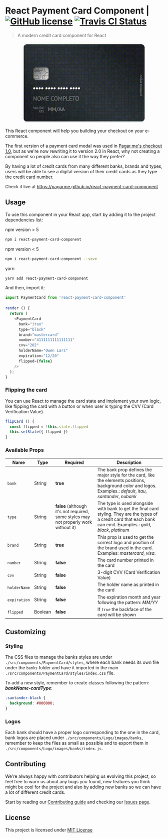 # React Payment Card Component | [![GitHub license](https://img.shields.io/github/license/mashape/apistatus.svg)](https://github.com/pagarme/react-payment-card-component/blob/master/LICENSE) [![Travis CI Status](https://travis-ci.org/pagarme/react-payment-card-component.svg?branch=master)](https://travis-ci.org/pagarme/react-payment-card-component)

> A modern credit card component for React

<p align="center">
  <img src="card.gif" alt="React Payment Card Component" />
</p>

This React component will help you building your checkout on your e-commerce. 

The first version of a payment card modal was used in [Pagar.me's checkout 1.0](https://codepen.io/pagarme/pen/QqWGOg), but as we're now rewriting it to version 2.0 in React, why not creating a component so people also can use it the way they prefer? 

By having a lot of credit cards from many different banks, brands and types, users will be able to see a digital version of their credit cards as they type the credit card number. 

Check it live at https://pagarme.github.io/react-payment-card-component

## Usage

To use this component in your React app, start by adding it to the project dependencies list:

npm version > 5

```sh
npm i react-payment-card-component
```

npm version < 5

```sh
npm i react-payment-card-component --save
```

yarn

```sh
yarn add react-payment-card-component
```

And then, import it:

```js
import PaymentCard from 'react-payment-card-component'

render () {
  return (
    <PaymentCard
      bank="itau"
      type="black"
      brand="mastercard"
      number="4111111111111111"
      cvv="202"
      holderName="Owen Lars"
      expiration="12/20"
      flipped={false}
    />
  );
}
```

### Flipping the card

You can use React to manage the card state and implement your own logic, like flipping the card with a button or when user is typing the CVV (Card Verification Value).

```js
flipCard () {
  const flipped = !this.state.flipped
  this.setState({ flipped })
}
```

### Available Props

| Name | Type | Required | Description | 
| ---- | ---- | -------- | ----------- |
| `bank` | String | **true** | The bank prop defines the major style for the card, like the elements positions, background color and logos. Examples.: _default_, _itau_, _santander_, _nubank_ |
|  `type` | String | **false** (although it's not required, some styles may not properly work without it) | The type is used alongside with bank to get the final card styling. They are the types of a credit card that each bank can emit. Examples.: _gold_, _black_, _platinum_ | 
| `brand` | String | **true** | This prop is used to get the correct logo and position of the brand used in the card. Examples: _mastercard_, _visa_. |
| `number` | String | **false** | The card number printed in the card |
| `cvv`| String | **false** | 3-digit CVV (Card Verification Value) |
| `holderName` | String | **false** | The holder name as printed in the card |
| `expiration`| String | **false** | The expiration month and year following the pattern: _MM/YY_ | 
| `flipped` | Boolean | **false** | If `true` the backface of the card will be shown | 

## Customizing

### Styling

The CSS files to manage the banks styles are under `./src/components/PaymentCard/styles`, where each bank needs its own file under the  `banks` folder and have it imported in the main `./src/components/PaymentCard/styles/index.css` file.

To add a new style, remember to create classes following the pattern: **_bankName_-_cardType_**: 

```css
.santander-black {
  background: #000000;
}
```

### Logos

Each bank should have a proper logo corresponding to the one in the card, bank logos are placed under  `./src/components/Logo/images/banks`, remember to keep the files as small as possible and to export them in `./src/components/Logo/images/banks/index.js`.

## Contributing

We're always happy with contributors helping us evolving this project, so feel free to warn us about any bugs you found, new features you think might be cool for the project and also by adding new banks so we can have a lot of different credit cards. 

Start by reading our [Contributing guide](.github/CONTRIBUTING.md) and checking our [Issues page](https://github.com/pagarme/react-payment-card-component/issues).

## License

This project is licensed under [MIT License](./LICENSE)
